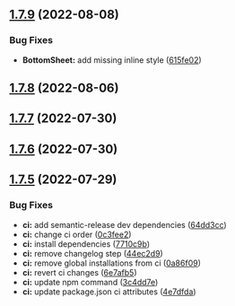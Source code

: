 ## [1.7.9](https://github.com/azabraao/react-draggable-bottom-sheet/compare/v1.7.8...v1.7.9) (2022-08-08)


### Bug Fixes

* **BottomSheet:** add missing inline style ([615fe02](https://github.com/azabraao/react-draggable-bottom-sheet/commit/615fe027719194b1ab6e32a4e199bb0af12fd6dc))

## [1.7.8](https://github.com/azabraao/react-draggable-bottom-sheet/compare/v1.7.7...v1.7.8) (2022-08-06)

## [1.7.7](https://github.com/azabraao/react-draggable-bottom-sheet/compare/v1.7.6...v1.7.7) (2022-07-30)

## [1.7.6](https://github.com/azabraao/react-draggable-bottom-sheet/compare/v1.7.5...v1.7.6) (2022-07-30)

## [1.7.5](https://github.com/azabraao/react-draggable-bottom-sheet/compare/v1.7.4...v1.7.5) (2022-07-29)


### Bug Fixes

* **ci:** add semantic-release dev dependencies ([64dd3cc](https://github.com/azabraao/react-draggable-bottom-sheet/commit/64dd3ccba208890438ee1058f58d4943ac78111d))
* **ci:** change ci order ([0c3fee2](https://github.com/azabraao/react-draggable-bottom-sheet/commit/0c3fee20dc20cd1c408ac4370c488a5c41f1d1ba))
* **ci:** install dependencies ([7710c9b](https://github.com/azabraao/react-draggable-bottom-sheet/commit/7710c9b80d0f89986d145996dd873c0159e34db8))
* **ci:** remove changelog step ([44ec2d9](https://github.com/azabraao/react-draggable-bottom-sheet/commit/44ec2d9f7adeedfa3d5e6615d4425a9dbcf32998))
* **ci:** remove global installations from ci ([0a86f09](https://github.com/azabraao/react-draggable-bottom-sheet/commit/0a86f09e73e23409c5cfa139b67d09cb5e6ad09c))
* **ci:** revert ci changes ([6e7afb5](https://github.com/azabraao/react-draggable-bottom-sheet/commit/6e7afb5390776734e36b5873460ce8b5f0ec28e0))
* **ci:** update npm command ([3c4dd7e](https://github.com/azabraao/react-draggable-bottom-sheet/commit/3c4dd7ee74ed6f8c1b8e9802cb009199e5c5585c))
* **ci:** update package.json ci attributes ([4e7dfda](https://github.com/azabraao/react-draggable-bottom-sheet/commit/4e7dfda520f79e7adc08249ee3fd7775656ca5f5))
